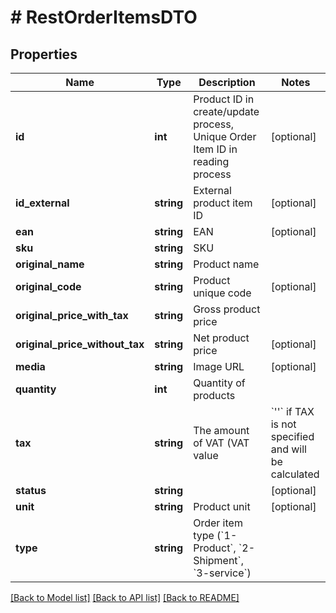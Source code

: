 # # RestOrderItemsDTO

## Properties

Name | Type | Description | Notes
------------ | ------------- | ------------- | -------------
**id** | **int** | Product ID in create/update process, Unique Order Item ID in reading process | [optional]
**id_external** | **string** | External product item ID | [optional]
**ean** | **string** | EAN | [optional]
**sku** | **string** | SKU |
**original_name** | **string** | Product name |
**original_code** | **string** | Product unique code | [optional]
**original_price_with_tax** | **string** | Gross product price |
**original_price_without_tax** | **string** | Net product price | [optional]
**media** | **string** | Image URL | [optional]
**quantity** | **int** | Quantity of products |
**tax** | **string** | The amount of VAT (VAT value | &#x60;&#39;&#39;&#x60; if TAX is not specified and will be calculated | &#x60;&#39;-1&#39;&#x60; when exempt from VAT) | [optional]
**status** | **string** |  | [optional]
**unit** | **string** | Product unit | [optional]
**type** | **string** | Order item type (&#x60;1-Product&#x60;, &#x60;2-Shipment&#x60;, &#x60;3-service&#x60;) |

[[Back to Model list]](../../README.md#models) [[Back to API list]](../../README.md#endpoints) [[Back to README]](../../README.md)
